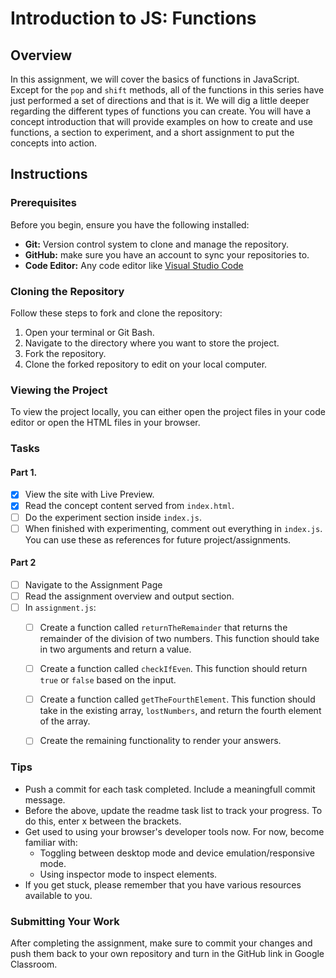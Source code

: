 # Introduction to JS: Functions

## Overview
In this assignment, we will cover the basics of functions in JavaScript. Except for the `pop` and `shift` methods, all of the functions in this series have just performed a set of directions and that is it. We will dig a little deeper regarding the different types of functions you can create. You will have a concept introduction that will provide examples on how to create and use functions, a section to experiment, and a short assignment to put the concepts into action.

## Instructions

### Prerequisites

Before you begin, ensure you have the following installed:

- **Git:** Version control system to clone and manage the repository.
- **GitHub:** make sure you have an account to sync your repositories to.
- **Code Editor:** Any code editor like [Visual Studio Code](https://code.visualstudio.com/)

### Cloning the Repository

Follow these steps to fork and clone the repository:

1. Open your terminal or Git Bash.
2. Navigate to the directory where you want to store the project.
3. Fork the repository.
4. Clone the forked repository to edit on your local computer.

### Viewing the Project

To view the project locally, you can either open the project files in your code editor or open the HTML files in your browser.

### Tasks

#### Part 1.

- [X] View the site with Live Preview.
- [X] Read the concept content served from `index.html`.
- [ ] Do the experiment section inside `index.js`.
- [ ] When finished with experimenting, comment out everything in `index.js`. You can use these as references for future project/assignments.

#### Part 2

- [ ] Navigate to the Assignment Page
- [ ] Read the assignment overview and output section.
- [ ] In `assignment.js`:
    - [ ] Create a function called `returnTheRemainder` that returns the remainder of the division of two numbers. This function should take in two arguments and return a value.
    - [ ] Create a function called `checkIfEven`. This function should return `true` or `false` based on the input.
    - [ ] Create a function called `getTheFourthElement`. This function should take in the existing array, `lostNumbers`, and return the fourth element of the array.
    - [ ] Create the remaining functionality to render your answers.


### Tips
- Push a commit for each task completed. Include a meaningfull commit message.
- Before the above, update the readme task list to track your progress. To do this, enter x between the brackets.
- Get used to using your browser's developer tools now. For now, become familiar with: 
    - Toggling between desktop mode and device emulation/responsive mode.
    - Using inspector mode to inspect elements.
- If you get stuck, please remember that you have various resources available to you.


### Submitting Your Work

After completing the assignment, make sure to commit your changes and push them back to your own repository and turn in the GitHub link in Google Classroom.